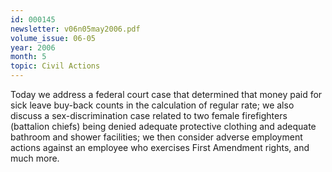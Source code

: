 ```yaml
---
id: 000145
newsletter: v06n05may2006.pdf
volume_issue: 06-05
year: 2006
month: 5
topic: Civil Actions
---
```


Today we address a federal court case that determined that money paid for sick leave buy-back counts in the calculation of regular rate; we also discuss a sex-discrimination case related to  two female firefighters (battalion chiefs) being denied adequate protective clothing and adequate bathroom and shower facilities; we then consider adverse employment actions against
an employee who exercises First Amendment rights, and much more.